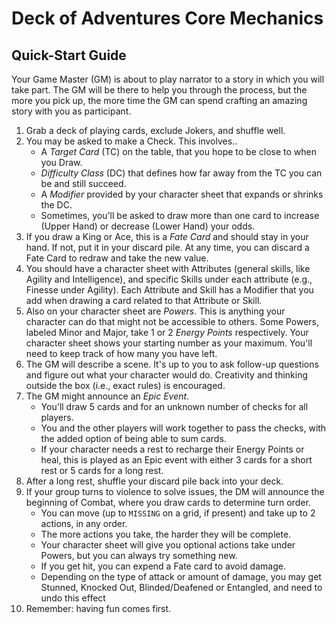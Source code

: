 # Deck of Adventures Core Mechanics

## Quick-Start Guide

Your Game Master (GM) is about to play narrator to a story in which you will take part.
The GM will be there to help you through the process, but the more you pick up, the
more time the GM can spend crafting an amazing story with you as participant.

1. Grab a deck of playing cards, exclude Jokers, and shuffle well.
2. You may be asked to make a Check. This involves..
   - A *Target Card* (TC) on the table, that you hope to be close to when you Draw.
   - *Difficulty Class* (DC) that defines how far away from the TC you can be and still
     succeed. 
   - A *Modifier* provided by your character sheet that expands or shrinks the DC.
   - Sometimes, you'll be asked to draw more than one card to increase (Upper Hand) or 
     decrease (Lower Hand) your odds.
3. If you draw a King or Ace, this is a *Fate Card* and should stay in your hand. If
not, put it in your discard pile. At any time, you can discard a Fate Card to redraw 
and take the new value.
4. You should have a character sheet with Attributes (general skills, like Agility and
Intelligence), and specific Skills under each attribute (e.g., Finesse under Agility).
Each Attribute and Skill has a Modifier that you add when drawing a card related to that
Attribute or Skill.
5. Also on your character sheet are *Powers*. This is anything your character can do
that might not be accessible to others. Some Powers, labeled Minor and Major, take 1 or
2 *Energy Points* respectively. Your character sheet shows your starting number as your
maximum. You'll need to keep track of how many you have left.
6. The GM will describe a scene. It's up to you to ask follow-up questions and figure
out what your character would do. Creativity and thinking outside the box (i.e., exact
rules) is encouraged.
7. The GM might announce an *Epic Event*.
   - You'll draw 5 cards and for an unknown number of checks for all players.
   - You and the other players will work together to pass the checks, with the added
   option of being able to sum cards.
   - If your character needs a rest to recharge their Energy Points or heal, this is
   played as an Epic event with either 3 cards for a short rest or 5 cards for a long
   rest.
8. After a long rest, shuffle your discard pile back into your deck.
9. If your group turns to violence to solve issues, the DM will announce the beginning 
of Combat, where you draw cards to determine turn order.
   - You can move (up to `MISSING` on a grid, if present) and take up to 2 actions, in
   any order.
   - The more actions you take, the harder they will be complete. 
   - Your character sheet will give you optional actions take under Powers, but you can
   always try something new.
   - If you get hit, you can expend a Fate card to avoid damage.
   - Depending on the type of attack or amount of damage, you may get Stunned, Knocked
   Out, Blinded/Deafened or Entangled, and need to undo this effect
10. Remember: having fun comes first.

